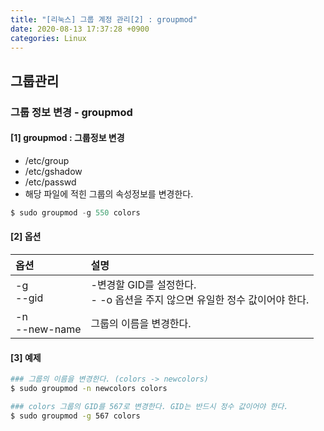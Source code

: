 ```yaml
---
title: "[리눅스] 그룹 계정 관리[2] : groupmod"
date: 2020-08-13 17:37:28 +0900
categories: Linux
---
```


## 그룹관리

### 그룹 정보 변경 - groupmod

#### [1] groupmod : 그룹정보 변경
- /etc/group
- /etc/gshadow
- /etc/passwd
- 해당 파일에 적힌 그룹의 속성정보를 변경한다.

```s
$ sudo groupmod -g 550 colors
```

#### [2] 옵션

|옵션            |설명                                |
|:--------------|:-----------------------------------|
|-g<br/>--gid|-변경할 GID를 설정한다.<br/>- -o 옵션을 주지 않으면 유일한 정수 값이어야 한다.|
|-n<br/>--new-name|그룹의 이름을 변경한다.|




#### [3] 예제
```bash
### 그룹의 이름을 변경한다. (colors -> newcolors)
$ sudo groupmod -n newcolors colors

### colors 그룹의 GID를 567로 변경한다. GID는 반드시 정수 값이어야 한다.
$ sudo groupmod -g 567 colors
```